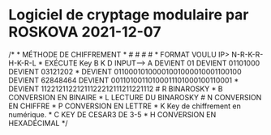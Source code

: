 # Logiciel de cryptage modulaire par ROSKOVA                2021-12-07 #
/* 
             * MÉTHODE DE CHIFFREMENT 
             *                  # #   #     # 
             * FORMAT VOULU IP> N-R-K-R-H-K-R-L
             * EXÉCUTE Key B K D INPUT--> A DEVIENT 01 DEVIENT 01101000 DEVIENT 03121202
             * DEVIENT 01100010100001001000010001100100 DEVIENT 62848464 DEVIENT 00110100110100011101000100110001
             * DEVIENT 11221211221211122212111211221112
             # R BINAROSKY
             * B CONVERSION EN BINAIRE
             * L LECTURE DU BINAROSKY
             # N CONVERSION EN CHIFFRE
             * P CONVERSION EN LETTRE
             * K Key de chiffrement en numérique.
             * C KEY DE CESAR3 DE 3-5 
             * H CONVERSION EN HEXADÉCIMAL
        */
